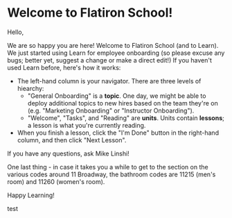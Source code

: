 # Welcome to Flatiron School!

Hello,

We are so happy you are here! Welcome to Flatiron School (and to Learn). We just started using Learn for employee onboarding (so please excuse any bugs; better yet, suggest a change or make a direct edit!) If you haven't used Learn before, here's how it works:
- The left-hand column is your navigator. There are three levels of hiearchy:
  - "General Onboarding" is a **topic**. One day, we might be able to deploy additional topics to new hires based on the team they're on (e.g. "Marketing Onboarding" or "Instructor Onboarding").
  - "Welcome", "Tasks", and "Reading" are **units**. Units contain **lessons**; a lesson is what you're currently reading.
- When you finish a lesson, click the "I'm Done" button in the right-hand column, and then click "Next Lesson".

If you have any questions, ask Mike Linshi!

One last thing - in case it takes you a while to get to the section on the various codes around 11 Broadway, the bathroom codes are 11215 (men's room) and 11260 (women's room).

Happy Learning!

test